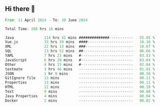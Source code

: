 ## Hi there 👋
<!--START_SECTION:waka-->

```rust
From: 11 April 2024 - To: 30 June 2024

Total Time: 208 hrs 18 mins

Java              114 hrs 41 mins ##############-----------   55.05 %
Vue.js            33 hrs 39 mins  ####---------------------   16.16 %
XML               22 hrs 13 mins  ###----------------------   10.67 %
SQL               13 hrs 52 mins  ##-----------------------   06.66 %
YAML              7 hrs 21 mins   #------------------------   03.53 %
JavaScript        6 hrs 20 mins   #------------------------   03.04 %
Other             4 hrs 15 mins   #------------------------   02.04 %
textmate          3 hrs 46 mins   -------------------------   01.81 %
JSON              1 hr 9 mins     -------------------------   00.56 %
GitIgnore file    13 mins         -------------------------   00.11 %
Properties        13 mins         -------------------------   00.11 %
HTML              12 mins         -------------------------   00.10 %
Text              9 mins          -------------------------   00.08 %
Java Properties   4 mins          -------------------------   00.04 %
Docker            2 mins          -------------------------   00.02 %
```

<!--END_SECTION:waka-->
<!--
**lianggeshanhetao/lianggeshanhetao** is a ✨ _special_ ✨ repository because its `README.md` (this file) appears on your GitHub profile.

Here are some ideas to get you started:

- 🔭 I’m currently working on ...
- 🌱 I’m currently learning ...
- 👯 I’m looking to collaborate on ...
- 🤔 I’m looking for help with ...
- 💬 Ask me about ...
- 📫 How to reach me: ...
- 😄 Pronouns: ...
- ⚡ Fun fact: ...
-->
